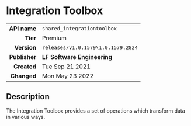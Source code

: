 # Integration Toolbox
| | |
|-:|-|
|**API name**|`shared_integrationtoolbox`|
|**Tier**|Premium|
|**Version**|`releases/v1.0.1579\1.0.1579.2824`|
|**Publisher**|**LF Software Engineering**|
|**Created**|Tue Sep 21 2021|
|**Changed**|Mon May 23 2022|

## Description
The Integration Toolbox provides a set of operations which transform data in various ways.
